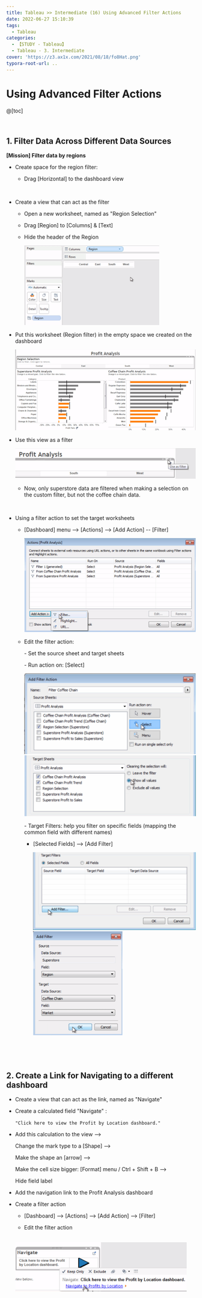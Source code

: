 ```yaml
---
title: Tableau >> Intermediate (16) Using Advanced Filter Actions
date: 2022-06-27 15:10:39
tags:
  - Tableau
categories:
  - 【STUDY - Tableau】
  - Tableau - 3. Intermediate
cover: 'https://z3.ax1x.com/2021/08/18/fo8Hat.png'
typora-root-url: ..
---
```


# Using Advanced Filter Actions

@[toc]

<br />

## **1. Filter Data Across Different Data Sources** 

**[Mission] Filter data by regions**

* Create space for the region filter: 

  * Drag [Horizontal] to the dashboard view

    <br />

* Create a view that can act as the filter

  * Open a new worksheet, named as "Region Selection"

  * Drag [Region] to [Columns] & [Text]

  * Hide the header of the Region

    <img src="/images/S-Tableau-Intermediate-16-Using-Advanced-Filter-Actions/image-20210614155749738.png" alt="image-20210614155749738" style="zoom: 50%;" />

    <br /> 

* Put this worksheet (Region filter) in the empty space we created on the dashboard

  <img src="/images/S-Tableau-Intermediate-16-Using-Advanced-Filter-Actions/image-20210614160119054.png" alt="image-20210614160119054" style="zoom:67%;" /> 

  <br />

* Use this view as a filter

  <img src="/images/S-Tableau-Intermediate-16-Using-Advanced-Filter-Actions/image-20210614160217191.png" alt="image-20210614160217191" style="zoom:80%;" /> 

  * Now, only superstore data are filtered when making a selection on the custom filter, but not the coffee chain data.

    <br />

* Using a filter action to set the target worksheets

  * [Dashboard] menu  --> [Actions]  --> [Add Action] -- [Filter]

    <img src="/images/S-Tableau-Intermediate-16-Using-Advanced-Filter-Actions/image-20210614160854722.png" alt="image-20210614160854722" style="zoom:67%;" /> 

  * Edit the filter action:

    \- Set the source sheet and target sheets

    \- Run action on: [Select]

      <img src="/images/S-Tableau-Intermediate-16-Using-Advanced-Filter-Actions/image-20210720174528043.png" alt="image-20210720174528043" style="zoom: 50%;" /> 

      <img src="/images/S-Tableau-Intermediate-16-Using-Advanced-Filter-Actions/image-20210720174605575.png" alt="image-20210720174605575" style="zoom:50%;" /> 

    \- Target Filters: help you filter on specific fields (mapping the common field with different names)

    * [Selected Fields]  --> [Add Filter]

      <img src="/images/S-Tableau-Intermediate-16-Using-Advanced-Filter-Actions/image-20210720174723959-165631039174110.png" alt="image-20210720174723959" style="zoom:50%;" />   <img src="/images/S-Tableau-Intermediate-16-Using-Advanced-Filter-Actions/image-20210614161509780.png" alt="image-20210614161509780" style="zoom: 67%;" /> 

      <br />

<br />

## **2. Create a Link for Navigating to a different dashboard**

* Create a view that can act as the link, named as "Navigate"

* Create a calculated field "Navigate" :

  `"Click here to view the Profit by Location dashboard."`

* Add this calculation to the view  -->

  Change the mark type to a [Shape]  -->

  Make the shape an [arrow]   -->

  Make the cell size bigger: [Format] menu  /  Ctrl + Shift + B  -->

  Hide field label

* Add the navigation link to the Profit Analysis dashboard

* Create a filter action

  * [Dashboard]  --> [Actions]  --> [Add Action]  --> [Filter]

  * Edit the filter action

    <br />

  <img src="/images/S-Tableau-Intermediate-16-Using-Advanced-Filter-Actions/image-20210614162941336.png" alt="image-20210614162941336" style="zoom:67%;" />

<br />

<br />
